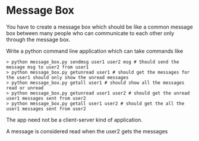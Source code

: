 # Message Box

You have to create a message box which should be like a common message box between many people who can communicate to each other only through the message box.

Write a python command line application which can take commands like
```shell
> python message_box.py sendmsg user1 user2 msg # Should send the message msg to user2 from user1
> python message_box.py getunread user1 # should get the messages for the user1 should only show the unread messages
> python message_box.py getall user1 # should show all the messages read or unread
> python message_box.py getunread user1 user2 # should get the unread user1 messages sent from user2
> python message_box.py getall user1 user2 # should get the all the user1 messages sent from user2 
```

The app need not be a client-server kind of application.

A message is considered read when the user2 gets the messages